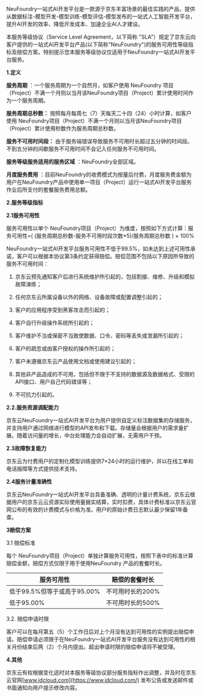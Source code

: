 NeuFoundry一站式AI开发平台是一款源于京东丰富场景的最佳实践的产品，提供从数据标注-模型开发-模型训练-模型评估-模型发布的一站式人工智能开发平台，提升AI开发的效率、降低开发成本、加速企业AI人才建设。

本服务等级协议（Service Level Agreement，以下简称 "SLA"）规定了京东云向客户提供的一站式AI开发平台产品(以下简称"NeuFoundry")的服务可用性等级指标及赔偿方案。特别提示您本服务等级协议仅适用于NeuFoundry一站式AI开发平台服务。

**1.定义**

**服务周期** ：一个服务周期为一个自然月，如客户使用 NeuFoundry 项目（Project）不满一个月则以当月该NeuFoundry项目（Project）累计使用时间作为一个服务周期。

**服务周期总秒数：** 按照每月每周七（7）天每天二十四（24）小时计算，如客户使用 NeuFoundry项目（Project）不满一个月则以当月该NeuFoundry项目（Project）累计使用秒数作为服务周期总秒数。

**服务不可用时间段：** 由于服务端错误导致服务不可用时长超过五分钟的时间段。不到五分钟的间歇服务不可用时间不会记入任何服务不可用时间。

**服务等级服务适用的服务区域** ：NeuFoundry全部区域。

**月度服务费用** ：目前NeuFoundry的收费模式为按量后付费，月度服务费金额为用户在NeuFoundry产品中使用单一项目（Project）运行一站式AI开发平台服务作业后所支付的套餐服务费用总额。

**2.服务等级指标**

**2.1服务可用性**

服务可用性以单个 NeuFoundry项目（Project）为维度，按照如下方式计算：服务可用性=( (服务周期总秒数-服务不可用时段次数\*5)/服务周期总秒数 ) × 100%

NeuFoundry一站式AI开发平台服务可用性不低于99.5%，如未达到上述可用性承诺，客户可以根据本协议第3条约定获得赔偿。赔偿范围不包括以下原因所导致的服务不可用时间：

1.  京东云预先通知客户后进行系统维护所引起的，包括割接、维修、升级和模拟故障演练；

2.  任何京东云所属设备以外的网络、设备故障或配置调整引起的；

3.  客户的应用程序受到黑客攻击而引起的；

4.  客户自行升级操作系统所引起的；

5.  客户维护不当或保密不当致使数据、口令、密码等丢失或泄漏所引起的；

6.  客户的疏忽或由客户授权的操作所引起的；

7.  客户未遵循京东云产品使用文档或使用建议引起的；

8.  其他非产品造成的不可用，包括但不限于不支持的数据源及数据格式、受限的API接口、用户自己代码错误等；

9.  不可抗力引起的。


**2.2.服务资源调配能力**

京东云NeuFoundry一站式AI开发平台为用户提供自定义标注数据集的存储服务，并支持用户通过网络进行模型的API发布和下载。存储量会根据用户的需求量扩展。随着访问量的增长，中台处理能力会自动扩展，无需用户干预。

**2.3故障恢复能力**

京东云为付费用户的定制化模型训练提供7×24小时的运行维护，并以在线工单和电话报障等方式提供技术支持。

**2.4服务计量准确性**

京东云NeuFoundry一站式AI开发平台具备准确、透明的计量计费系统，京东云根据用户的京东云云资源实际使用量据实结算，实时扣费，具体计费标准以京东云官网公布的有效的计费模式与价格为准。用户的原始计费日志默认最少保留1年备查。

**3赔偿方案**

3.1 赔偿标准

每个 NeuFoundry项目（Project）单独计算服务可用性，按照下表中的标准计算赔偿金额，赔偿方式仅限于用于使用NeuFoundry 产品的套餐时长。

| **服务可用性**              | **赔偿的套餐时长** |
| --------------------------- | ------------------ |
| 低于99.5%但等于或高于95.00% | 不可用时长的200%   |
| 低于95.00%                  | 不可用时长的500%   |

3.2. 赔偿申请时限

客户可以在每月第五（5）个工作日后对上个月没有达到可用性的实例提出赔偿申请。赔偿申请必须限于在NeuFoundry一站式AI开发平台服务没有达到可用性的相关月份结束后两（2）个月内提出。超出申请时限的赔偿申请将不被受理。

**4.其他**

京东云有权根据变化适时对本服务等级协议部分服务指标作出调整，并及时在京东云官网[www.jdcloud.com](https://www.jdcloud.com/) 发布公告或发送邮件或书面通知向用户提示修改内容。

